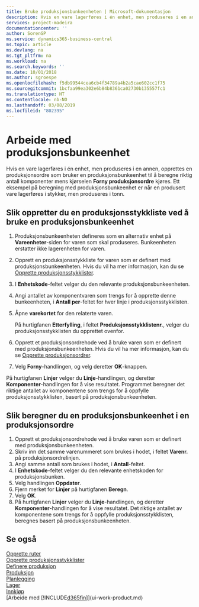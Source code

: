 ```yaml
---
title: Bruke produksjonsbunkeenheten | Microsoft-dokumentasjon
description: Hvis en vare lagerføres i én enhet, men produseres i en annen, må produksjonsordren bruke en produksjonsbunkeenhet til å beregne riktig antall komponenter. Ett eksempel på beregning med produksjonsbunkeenhet er når en produsert vare lagerføres i stykker, men produseres i tonn.
services: project-madeira
documentationcenter: ''
author: SorenGP
ms.service: dynamics365-business-central
ms.topic: article
ms.devlang: na
ms.tgt_pltfrm: na
ms.workload: na
ms.search.keywords: ''
ms.date: 10/01/2018
ms.author: sgroespe
ms.openlocfilehash: f5db99544cea6cb4f34789a4b2a5cae602cc1f75
ms.sourcegitcommit: 1bcfaa99ea302e6b84b8361ca02730b135557fc1
ms.translationtype: HT
ms.contentlocale: nb-NO
ms.lasthandoff: 03/08/2019
ms.locfileid: "802395"
---
```

# <a name="work-with-manufacturing-batch-units-of-measure"></a>Arbeide med produksjonsbunkeenhet
Hvis en vare lagerføres i én enhet, men produseres i en annen, opprettes en produksjonsordre som bruker en produksjonsbunkeenhet til å beregne riktig antall komponenter mens kjørselen **Forny produksjonsordre** kjøres. Ett eksempel på beregning med produksjonsbunkeenhet er når en produsert vare lagerføres i stykker, men produseres i tonn.  

## <a name="to-create-a-production-bom-using-a-batch-unit-of-measure"></a>Slik oppretter du en produksjonsstykkliste ved å bruke en produksjonsbunkeenhet  
1.  Produksjonsbunkeenheten defineres som en alternativ enhet på **Vareenheter**-siden for varen som skal produseres. Bunkeenheten erstatter ikke lagerenheten for varen.  
2.  Opprett en produksjonsstykkliste for varen som er definert med produksjonsbunkeenheten. Hvis du vil ha mer informasjon, kan du se [Opprette produksjonsstykklister](production-how-to-create-production-boms.md).  
3.  I **Enhetskode**-feltet velger du den relevante produksjonsbunkeenheten.  
4.  Angi antallet av komponentvaren som trengs for å opprette denne bunkeenheten, i **Antall per**-feltet for hver linje i produksjonsstykklisten.  
5.  Åpne **varekortet** for den relaterte varen.  

    På hurtigfanen **Etterfylling**, i feltet **Produksjonsstykklistenr.**, velger du produksjonsstykklisten du opprettet ovenfor.  
6.  Opprett et produksjonsordrehode ved å bruke varen som er definert med produksjonsbunkeenheten. Hvis du vil ha mer informasjon, kan du se [Opprette produksjonsordrer](production-how-to-create-production-orders.md).  
7.  Velg **Forny**-handlingen, og velg deretter **OK**-knappen.  

På hurtigfanen **Linjer** velger du **Linje**-handlingen, og deretter **Komponenter**-handlingen for å vise resultatet. Programmet beregner det riktige antallet av komponentene som trengs for å oppfylle produksjonsstykklisten, basert på produksjonsbunkeenheten.  

## <a name="to-calculate-a-manufacturing-batch-unit-of-measure-on-a-production-order"></a>Slik beregner du en produksjonsbunkeenhet i en produksjonsordre  
1.  Opprett et produksjonsordrehode ved å bruke varen som er definert med produksjonsbunkeenheten.  
2.  Skriv inn det samme varenummeret som brukes i hodet, i feltet **Varenr.** på produksjonsordrelinjen.  
3.  Angi samme antall som brukes i hodet, i **Antall**-feltet.  
4.  I **Enhetskode**-feltet velger du den relevante enhetskoden for produksjonsbunken.  
5.  Velg handlingen **Oppdater**.
6.  Fjern merket for **Linjer** på hurtigfanen **Beregn**.  
7.  Velg **OK**.  
8.  På hurtigfanen **Linjer** velger du **Linje**-handlingen, og deretter **Komponenter**-handlingen for å vise resultatet. Det riktige antallet av komponentene som trengs for å oppfylle produksjonsstykklisten, beregnes basert på produksjonsbunkeenheten.  

## <a name="see-also"></a>Se også  
[Opprette ruter](production-how-to-create-routings.md)  
[Opprette produksjonsstykklister](production-how-to-create-production-boms.md)     
[Definere produksjon](production-configure-production-processes.md)  
[Produksjon](production-manage-manufacturing.md)    
[Planlegging](production-planning.md)   
[Lager](inventory-manage-inventory.md)  
[Innkjøp](purchasing-manage-purchasing.md)  
[Arbeide med [!INCLUDE[d365fin](includes/d365fin_md.md)]](ui-work-product.md)  

